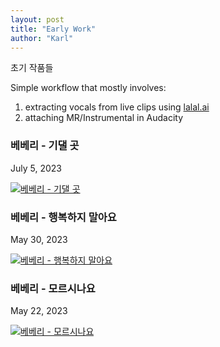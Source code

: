 ```yaml
---
layout: post
title: "Early Work"
author: "Karl"
---
```


초기 작품들

Simple workflow that mostly involves:
1. extracting vocals from live clips using [lalal.ai](https://www.lalal.ai/)
2. attaching MR/Instrumental in Audacity

### 베베리 - 기댈 곳
July 5, 2023

<a href="https://www.youtube.com/watch?v=lGwgZ-sMIHk" target="_blank">
  <img src="https://markdown-videos-api.jorgenkh.no/url?url=https%3A%2F%2Fwww.youtube.com%2Fwatch%3Fv%3DlGwgZ-sMIHk" alt="베베리 - 기댈 곳" title="베베리 - 기댈 곳"/>
</a>

### 베베리 - 행복하지 말아요
May 30, 2023

<a href="https://www.youtube.com/watch?v=I_tcfduS4TQ" target="_blank">
  <img src="https://markdown-videos-api.jorgenkh.no/url?url=https%3A%2F%2Fwww.youtube.com%2Fwatch%3Fv%3DI_tcfduS4TQ" alt="베베리 - 행복하지 말아요" title="베베리 - 행복하지 말아요"/>
</a>

### 베베리 - 모르시나요
May 22, 2023

<a href="https://www.youtube.com/watch?v=MBH_ppNQzWA" target="_blank">
  <img src="https://markdown-videos-api.jorgenkh.no/url?url=https%3A%2F%2Fwww.youtube.com%2Fwatch%3Fv%3DMBH_ppNQzWA" alt="베베리 - 모르시나요" title="베베리 - 모르시나요"/>
</a>

